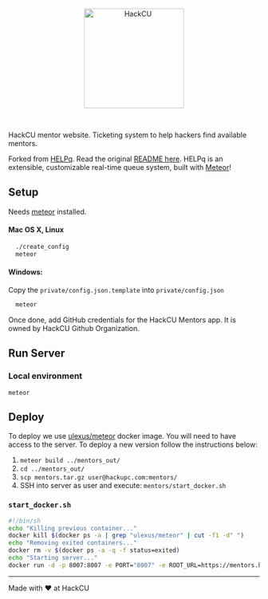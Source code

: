 <br>
<p align="center">
  <img alt="HackCU" src="https://github.com/hackcu/mentors/raw/master/public/assets/images/hackculogo.png" width="200"/>
</p>
<br>

HackCU mentor website. Ticketing system to help hackers find available mentors.

Forked from [HELPq](https://github.com/ehzhang/HELPq). Read the original [README here](README.md). HELPq  is an extensible, customizable real-time queue system, built with [Meteor](https://www.meteor.com/)!

## Setup

Needs [meteor](https://www.meteor.com/) installed.

#### Mac OS X, Linux

```sh
  ./create_config
  meteor
```

#### Windows:

Copy the `private/config.json.template` into `private/config.json`

```sh
  meteor
```

Once done, add GitHub credentials for the HackCU Mentors app. It is owned by HackCU Github Organization.


## Run Server

### Local environment

```
meteor
```

## Deploy

To deploy we use [ulexus/meteor](https://hub.docker.com/r/ulexus/meteor/) docker image. You will need to have access to the server. To deploy a new version follow the instructions below:

1. `meteor build ../mentors_out/`
2. `cd ../mentors_out/`
3. `scp mentors.tar.gz user@hackupc.com:mentors/`
4. SSH into server as user and execute: `mentors/start_docker.sh`

### `start_docker.sh`

```sh
#!/bin/sh
echo "Killing previous container..."
docker kill $(docker ps -a | grep "ulexus/meteor" | cut -f1 -d" ")
echo "Removing exited containers..."
docker rm -v $(docker ps -a -q -f status=exited)
echo "Starting server..."
docker run -d -p 8007:8007 -e PORT="8007" -e ROOT_URL=https://mentors.hackupc.com   -e BUNDLE_FILE=/home/meteor/build.tar.gz   -v /home/user/mentors/mentors.tar.gz:/home/meteor/build.tar.gz   -e MONGO_URL=mongodb://your_mongo_url/mentors-hackupc  ulexus/meteor
```

----------------

Made with :heart: at HackCU

